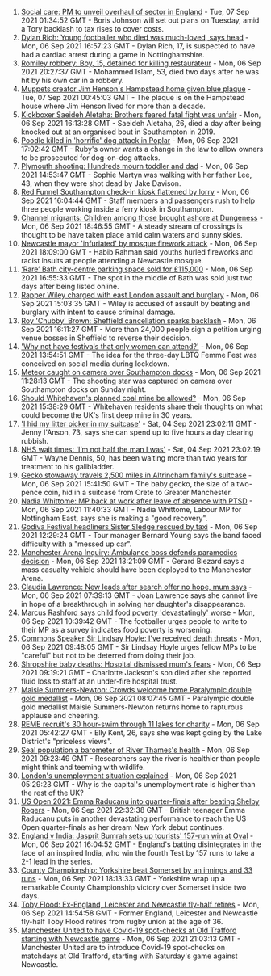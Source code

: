 1. [Social care: PM to unveil overhaul of sector in England](https://www.bbc.co.uk/news/uk-politics-58469872?at_medium=RSS&at_campaign=KARANGA) - Tue, 07 Sep 2021 01:34:52 GMT - Boris Johnson will set out plans on Tuesday, amid a Tory backlash to tax rises to cover costs.
2. [Dylan Rich: Young footballer who died was much-loved, says head](https://www.bbc.co.uk/news/uk-england-nottinghamshire-58462925?at_medium=RSS&at_campaign=KARANGA) - Mon, 06 Sep 2021 16:57:23 GMT - Dylan Rich, 17, is suspected to have had a cardiac arrest during a game in Nottinghamshire.
3. [Romiley robbery: Boy, 15, detained for killing restaurateur](https://www.bbc.co.uk/news/uk-england-manchester-58461893?at_medium=RSS&at_campaign=KARANGA) - Mon, 06 Sep 2021 20:27:37 GMT - Mohammed Islam, 53, died two days after he was hit by his own car in a robbery.
4. [Muppets creator Jim Henson's Hampstead home given blue plaque](https://www.bbc.co.uk/news/uk-england-london-58467017?at_medium=RSS&at_campaign=KARANGA) - Tue, 07 Sep 2021 00:45:03 GMT - The plaque is on the Hampstead house where Jim Henson lived for more than a decade.
5. [Kickboxer Saeideh Aletaha: Brothers feared fatal fight was unfair](https://www.bbc.co.uk/news/uk-england-hampshire-58461109?at_medium=RSS&at_campaign=KARANGA) - Mon, 06 Sep 2021 16:13:28 GMT - Saeideh Aletaha, 26, died a day after being knocked out at an organised bout in Southampton in 2019.
6. [Poodle killed in 'horrific' dog attack in Poplar](https://www.bbc.co.uk/news/uk-england-london-58461897?at_medium=RSS&at_campaign=KARANGA) - Mon, 06 Sep 2021 17:02:42 GMT - Ruby's owner wants a change in the law to allow owners to be prosecuted for dog-on-dog attacks.
7. [Plymouth shooting: Hundreds mourn toddler and dad](https://www.bbc.co.uk/news/uk-england-devon-58464958?at_medium=RSS&at_campaign=KARANGA) - Mon, 06 Sep 2021 14:53:47 GMT - Sophie Martyn was walking with her father Lee, 43, when they were shot dead by Jake Davison.
8. [Red Funnel Southampton check-in kiosk flattened by lorry](https://www.bbc.co.uk/news/uk-england-hampshire-58467000?at_medium=RSS&at_campaign=KARANGA) - Mon, 06 Sep 2021 16:04:44 GMT - Staff members and passengers rush to help three people working inside a ferry kiosk in Southampton.
9. [Channel migrants: Children among those brought ashore at Dungeness](https://www.bbc.co.uk/news/uk-england-kent-58468897?at_medium=RSS&at_campaign=KARANGA) - Mon, 06 Sep 2021 18:46:55 GMT - A steady stream of crossings is thought to be have taken place amid calm waters and sunny skies.
10. [Newcastle mayor 'infuriated' by mosque firework attack](https://www.bbc.co.uk/news/uk-england-tyne-58468926?at_medium=RSS&at_campaign=KARANGA) - Mon, 06 Sep 2021 18:09:00 GMT - Habib Rahman said youths hurled fireworks and racist insults at people attending a Newcastle mosque.
11. [‘Rare’ Bath city-centre parking space sold for £115,000](https://www.bbc.co.uk/news/uk-england-somerset-58466556?at_medium=RSS&at_campaign=KARANGA) - Mon, 06 Sep 2021 16:55:33 GMT - The spot in the middle of Bath was sold just two days after being listed online.
12. [Rapper Wiley charged with east London assault and burglary](https://www.bbc.co.uk/news/uk-england-london-58467014?at_medium=RSS&at_campaign=KARANGA) - Mon, 06 Sep 2021 15:03:35 GMT - Wiley is accused of assault by beating and burglary with intent to cause criminal damage.
13. [Roy 'Chubby' Brown: Sheffield cancellation sparks backlash](https://www.bbc.co.uk/news/uk-england-south-yorkshire-58463658?at_medium=RSS&at_campaign=KARANGA) - Mon, 06 Sep 2021 16:11:27 GMT - More than 24,000 people sign a petition urging venue bosses in Sheffield to reverse their decision.
14. ['Why not have festivals that only women can attend?'](https://www.bbc.co.uk/news/uk-england-derbyshire-58464519?at_medium=RSS&at_campaign=KARANGA) - Mon, 06 Sep 2021 13:54:51 GMT - The idea for the three-day LBTQ Femme Fest was conceived on social media during lockdown.
15. [Meteor caught on camera over Southampton docks](https://www.bbc.co.uk/news/uk-england-hampshire-58464279?at_medium=RSS&at_campaign=KARANGA) - Mon, 06 Sep 2021 11:28:13 GMT - The shooting star was captured on camera over Southampton docks on Sunday night.
16. [Should Whitehaven's planned coal mine be allowed?](https://www.bbc.co.uk/news/uk-england-cumbria-58467220?at_medium=RSS&at_campaign=KARANGA) - Mon, 06 Sep 2021 15:38:29 GMT - Whitehaven residents share their thoughts on what could become the UK's first deep mine in 30 years.
17. ['I hid my litter picker in my suitcase'](https://www.bbc.co.uk/news/uk-england-leicestershire-58409725?at_medium=RSS&at_campaign=KARANGA) - Sat, 04 Sep 2021 23:02:11 GMT - Jenny I'Anson, 73, says she can spend up to five hours a day clearing rubbish.
18. [NHS wait times: 'I’m not half the man I was'](https://www.bbc.co.uk/news/health-58424718?at_medium=RSS&at_campaign=KARANGA) - Sat, 04 Sep 2021 23:02:19 GMT - Wayne Dennis, 50, has been waiting more than two years for treatment to his gallbladder.
19. [Gecko stowaway travels 2,500 miles in Altrincham family's suitcase](https://www.bbc.co.uk/news/uk-england-manchester-58465923?at_medium=RSS&at_campaign=KARANGA) - Mon, 06 Sep 2021 15:41:50 GMT - The baby gecko, the size of a two-pence coin, hid in a suitcase from Crete to Greater Manchester.
20. [Nadia Whittome: MP back at work after leave of absence with PTSD](https://www.bbc.co.uk/news/uk-england-nottinghamshire-58460743?at_medium=RSS&at_campaign=KARANGA) - Mon, 06 Sep 2021 11:40:33 GMT - Nadia Whittome, Labour MP for Nottingham East, says she is making a "good recovery".
21. [Godiva Festival headliners Sister Sledge rescued by taxi](https://www.bbc.co.uk/news/uk-england-coventry-warwickshire-58461454?at_medium=RSS&at_campaign=KARANGA) - Mon, 06 Sep 2021 12:29:24 GMT - Tour manager Bernard Young says the band faced difficulty with a "messed up car".
22. [Manchester Arena Inquiry: Ambulance boss defends paramedics decision](https://www.bbc.co.uk/news/uk-england-manchester-58462012?at_medium=RSS&at_campaign=KARANGA) - Mon, 06 Sep 2021 13:21:09 GMT - Gerard Blezard says a mass casualty vehicle should have been deployed to the Manchester Arena.
23. [Claudia Lawrence: New leads after search offer no hope, mum says](https://www.bbc.co.uk/news/uk-england-york-north-yorkshire-58460158?at_medium=RSS&at_campaign=KARANGA) - Mon, 06 Sep 2021 07:39:13 GMT - Joan Lawrence says she cannot live in hope of a breakthrough in solving her daughter's disappearance.
24. [Marcus Rashford says child food poverty 'devastatingly' worse](https://www.bbc.co.uk/news/uk-england-manchester-58460197?at_medium=RSS&at_campaign=KARANGA) - Mon, 06 Sep 2021 10:39:42 GMT - The footballer urges people to write to their MP as a survey indicates food poverty is worsening.
25. [Commons Speaker Sir Lindsay Hoyle: I've received death threats](https://www.bbc.co.uk/news/uk-politics-58462131?at_medium=RSS&at_campaign=KARANGA) - Mon, 06 Sep 2021 09:48:05 GMT - Sir Lindsay Hoyle urges fellow MPs to be "careful" but not to be deterred from doing their job.
26. [Shropshire baby deaths: Hospital dismissed mum's fears](https://www.bbc.co.uk/news/uk-england-shropshire-58454188?at_medium=RSS&at_campaign=KARANGA) - Mon, 06 Sep 2021 09:19:21 GMT - Charlotte Jackson's son died after she reported fluid loss to staff at an under-fire hospital trust.
27. [Maisie Summers-Newton: Crowds welcome home Paralympic double gold medallist](https://www.bbc.co.uk/news/uk-england-northamptonshire-58461416?at_medium=RSS&at_campaign=KARANGA) - Mon, 06 Sep 2021 08:07:45 GMT - Paralympic double gold medallist Maisie Summers-Newton returns home to rapturous applause and cheering.
28. [REME recruit's 30 hour-swim through 11 lakes for charity](https://www.bbc.co.uk/news/uk-england-cumbria-58447616?at_medium=RSS&at_campaign=KARANGA) - Mon, 06 Sep 2021 05:42:27 GMT - Elly Kent, 26, says she was kept going by the Lake District's "priceless views".
29. [Seal population a barometer of River Thames's health](https://www.bbc.co.uk/news/uk-england-london-58461896?at_medium=RSS&at_campaign=KARANGA) - Mon, 06 Sep 2021 09:23:49 GMT - Researchers say the river is healthier than people might think and teeming with wildlife.
30. [London's unemployment situation explained](https://www.bbc.co.uk/news/uk-england-london-58440690?at_medium=RSS&at_campaign=KARANGA) - Mon, 06 Sep 2021 05:29:23 GMT - Why is the capital's unemployment rate is higher than the rest of the UK?
31. [US Open 2021: Emma Raducanu into quarter-finals after beating Shelby Rogers](https://www.bbc.co.uk/sport/tennis/58469496?at_medium=RSS&at_campaign=KARANGA) - Mon, 06 Sep 2021 22:32:38 GMT - British teenager Emma Raducanu puts in another devastating performance to reach the US Open quarter-finals as her dream New York debut continues.
32. [England v India: Jasprit Bumrah sets up tourists' 157-run win at Oval](https://www.bbc.co.uk/sport/cricket/58466419?at_medium=RSS&at_campaign=KARANGA) - Mon, 06 Sep 2021 16:04:52 GMT - England's batting disintegrates in the face of an inspired India, who win the fourth Test by 157 runs to take a 2-1 lead in the series.
33. [County Championship: Yorkshire beat Somerset by an innings and 33 runs](https://www.bbc.co.uk/sport/cricket/58465302?at_medium=RSS&at_campaign=KARANGA) - Mon, 06 Sep 2021 18:13:33 GMT - Yorkshire wrap up a remarkable County Championship victory over Somerset inside two days.
34. [Toby Flood: Ex-England, Leicester and Newcastle fly-half retires](https://www.bbc.co.uk/sport/rugby-union/58466989?at_medium=RSS&at_campaign=KARANGA) - Mon, 06 Sep 2021 14:54:58 GMT - Former England, Leicester and Newcastle fly-half Toby Flood retires from rugby union at the age of 36.
35. [Manchester United to have Covid-19 spot-checks at Old Trafford starting with Newcastle game](https://www.bbc.co.uk/sport/football/58469827?at_medium=RSS&at_campaign=KARANGA) - Mon, 06 Sep 2021 21:03:13 GMT - Manchester United are to introduce Covid-19 spot-checks on matchdays at Old Trafford, starting with Saturday's game against Newcastle.
